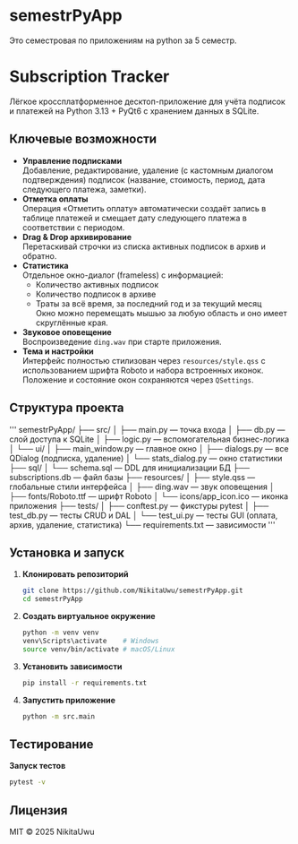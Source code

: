 # semestrPyApp
Это семестровая по приложениям на python за 5 семестр.


# Subscription Tracker

Лёгкое кроссплатформенное десктоп-приложение для учёта подписок и платежей на Python 3.13 + PyQt6 с хранением данных в SQLite.


## Ключевые возможности

- **Управление подписками**  
  Добавление, редактирование, удаление (с кастомным диалогом подтверждения) подписок (название, стоимость, период, дата следующего платежа, заметки).
- **Отметка оплаты**  
  Операция «Отметить оплату» автоматически создаёт запись в таблице платежей и смещает дату следующего платежа в соответствии с периодом.
- **Drag & Drop архивирование**  
  Перетаскивай строчки из списка активных подписок в архив и обратно.
- **Статистика**  
  Отдельное окно-диалог (frameless) с информацией:
  - Количество активных подписок  
  - Количество подписок в архиве  
  - Траты за всё время, за последний год и за текущий месяц  
  Окно можно перемещать мышью за любую область и оно имеет скруглённые края.
- **Звуковое оповещение**  
  Воспроизведение `ding.wav` при старте приложения.
- **Тема и настройки**  
  Интерфейс полностью стилизован через `resources/style.qss` с использованием шрифта Roboto и набора встроенных иконок.  
  Положение и состояние окон сохраняются через `QSettings`.


## Структура проекта
'''
semestrPyApp/
├── src/
│ ├── main.py — точка входа
│ ├── db.py — слой доступа к SQLite
│ ├── logic.py — вспомогательная бизнес-логика
│ └── ui/
│ ├── main_window.py — главное окно
│ ├── dialogs.py — все QDialog (подписка, удаление)
│ └── stats_dialog.py — окно статистики
├── sql/
│ └── schema.sql — DDL для инициализации БД
├── subscriptions.db — файл базы
├── resources/
│ ├── style.qss — глобальные стили интерфейса
│ ├── ding.wav — звук оповещения
│ ├── fonts/Roboto.ttf — шрифт Roboto
│ └── icons/app_icon.ico — иконка приложения
├── tests/
│ ├── conftest.py — фикстуры pytest
│ ├── test_db.py — тесты CRUD и DAL
│ └── test_ui.py — тесты GUI (оплата, архив, удаление, статистика)
└── requirements.txt — зависимости
'''


## Установка и запуск

1. **Клонировать репозиторий**
   ```bash
   git clone https://github.com/NikitaUwu/semestrPyApp.git
   cd semestrPyApp
   ```
   
3. **Создать виртуальное окружение**
   ```bash
   python -m venv venv
   venv\Scripts\activate    # Windows
   source venv/bin/activate # macOS/Linux
   ```

5. **Установить зависимости**
   ```bash
   pip install -r requirements.txt
   ```

7. **Запустить приложение**
   ```bash
   python -m src.main
   ```


## Тестирование

**Запуск тестов**
  ```bash
  pytest -v
  ```

## Лицензия

MIT © 2025 NikitaUwu
